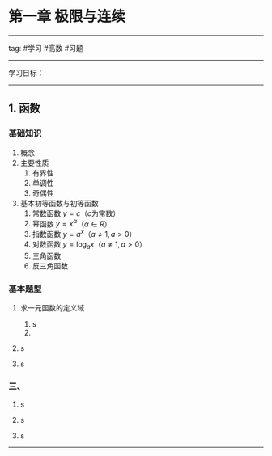 # 第一章 极限与连续
---
tag:
#学习 #高数 #习题

---
学习目标：


---
## 1. 函数

### 基础知识
1. 概念
2. 主要性质
	1. 有界性
	2. 单调性
	3. 奇偶性
3. 基本初等函数与初等函数
	1. 常数函数 $y=c$（$c$为常数）
	2. 幂函数 $y=x^\alpha$（$\alpha \in R$）
	3. 指数函数 $y=a^x$（$a\neq1,a>0$）
	4. 对数函数 $y=\log_{a}x$（$a\neq1,a>0$）
	5. 三角函数
	6. 反三角函数

### 基本题型
1. 求一元函数的定义域
	1. s
	2. 
1. s

2. s

### 三、
1. s

2. s

3. s

---